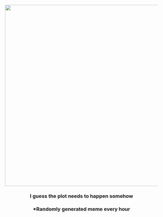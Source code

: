 <p align="center">
        <img src="https://i.redd.it/nea3vsi497v91.gif" width="600" height="600">
        </p>
        <h3 align="center">I guess the plot needs to happen somehow</h3>
        <h3 align="center">*Randomly generated meme every hour</h3>
    